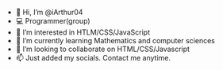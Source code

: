 - 👋 Hi, I’m @iArthur04
- 💻 Programmer(group)
- 👀 I’m interested in HTLM/CSS/JavaScript
- 🌱 I’m currently learning Mathematics and computer sciences
- 💞️ I’m looking to collaborate on HTML/CSS/Javascript
- 📫 Just added my socials. Contact me anytime.

<!---
iArthur04/iArthur04 is a ✨ special ✨ repository because its `README.md` (this file) appears on your GitHub profile.
You can click the Preview link to take a look at your changes.
--->
